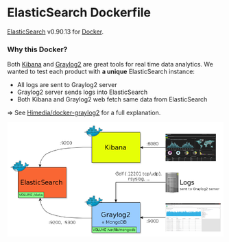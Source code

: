 # ElasticSearch Dockerfile

[ElasticSearch](http://www.elasticsearch.org/) v0.90.13 for [Docker](https://www.docker.com/).


### Why this Docker?

Both [Kibana](http://www.elasticsearch.org/overview/kibana/) and [Graylog2](http://graylog2.org/) are great tools for real time data analytics.
We wanted to test each product with **a unique** ElasticSearch instance:

* All logs are sent to Graylog2 server
* Graylog2 server sends logs into ElasticSearch
* Both Kibana and Graylog2 web fetch same data from ElasticSearch

⇒ See [Himedia/docker-graylog2](https://github.com/Hi-Media/docker-graylog2) for a full explanation.

![Big picture](https://raw.githubusercontent.com/Hi-Media/docker-graylog2/master/img/big_picture.png)
